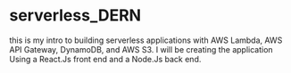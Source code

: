 # serverless_DERN

this is my intro to building serverless applications with AWS Lambda, AWS API Gateway, DynamoDB, and AWS S3. I will be creating the application Using a React.Js 
front end and a Node.Js back end.
